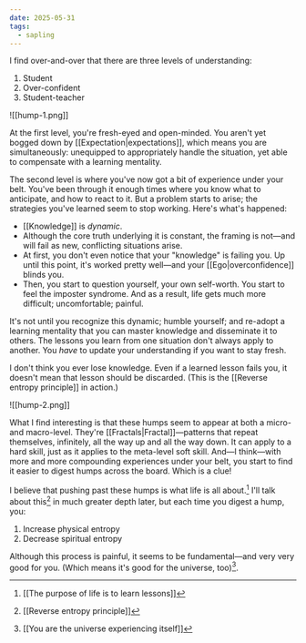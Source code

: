 ```yaml
---
date: 2025-05-31
tags:
  - sapling
---
```


I find over-and-over that there are three levels of understanding:
1. Student
2. Over-confident
3. Student-teacher

![[hump-1.png]]

At the first level, you're fresh-eyed and open-minded. You aren't yet bogged down by [[Expectation|expectations]], which means you are simultaneously: unequipped to appropriately handle the situation, yet able to compensate with a learning mentality.

The second level is where you've now got a bit of experience under your belt. You've been through it enough times where you know what to anticipate, and how to react to it. But a problem starts to arise; the strategies you've learned seem to stop working. Here's what's happened:
- [[Knowledge]] is *dynamic*.
- Although the core truth underlying it is constant, the framing is not—and will fail as new, conflicting situations arise.
- At first, you don't even notice that your "knowledge" is failing you. Up until this point, it's worked pretty well—and your [[Ego|overconfidence]] blinds you.
- Then, you start to question yourself, your own self-worth. You start to feel the imposter syndrome. And as a result, life gets much more difficult; uncomfortable; painful. 

It's not until you recognize this dynamic; humble yourself; and re-adopt a learning mentality that you can master knowledge and disseminate it to others. The lessons you learn from one situation don't always apply to another. You *have* to update your understanding if you want to stay fresh.

I don't think you ever lose knowledge. Even if a learned lesson fails you, it doesn't mean that lesson should be discarded. (This is the [[Reverse entropy principle]] in action.) 

![[hump-2.png]]

What I find interesting is that these humps seem to appear at both a micro- and macro-level. They're [[Fractals|Fractal]]—patterns that repeat themselves, infinitely, all the way up and all the way down. It can apply to a hard skill, just as it applies to the meta-level soft skill. And—I think—with more and more compounding experiences under your belt, you start to find it easier to digest humps across the board. Which is a clue!

I believe that pushing past these humps is what life is all about.[^1]  I'll talk about this[^2] in much greater depth later, but each time you digest a hump, you:
1. Increase physical entropy
2. Decrease spiritual entropy

Although this process is painful, it seems to be fundamental—and very very good for you. (Which means it's good for the universe, too)[^3]. 

[^1]: [[The purpose of life is to learn lessons]]
[^2]: [[Reverse entropy principle]]
[^3]: [[You are the universe experiencing itself]]